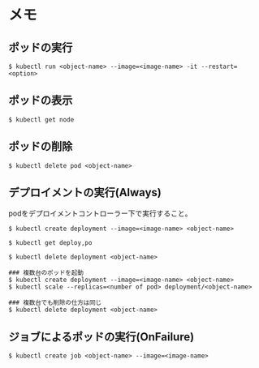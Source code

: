# メモ
## ポッドの実行
```
$ kubectl run <object-name> --image=<image-name> -it --restart=<option>
```
## ポッドの表示
```
$ kubectl get node
```
## ポッドの削除
```
$ kubectl delete pod <object-name>
```
## デプロイメントの実行(Always)
podをデプロイメントコントローラー下で実行すること。
```
$ kubectl create deployment --image=<image-name> <object-name>
```
```
$ kubectl get deploy,po
```
```
$ kubectl delete deployment <object-name>
```
```
### 複数台のポッドを起動
$ kubectl create deployment --image=<image-name> <object-name>
$ kubectl scale --replicas=<number of pod> deployment/<object-name>
```
```
### 複数台でも削除の仕方は同じ
$ kubectl delete deployment <object-name>
```
## ジョブによるポッドの実行(OnFailure)
```
$ kubectl create job <object-name> --image=<image-name>
```
